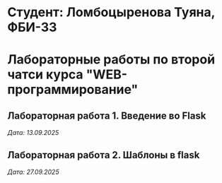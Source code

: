 # Студент: Ломбоцыренова Туяна, ФБИ-33

# Лабораторные работы по второй чатси курса "WEB-программирование"

## Лабораторная работа 1. Введение во Flask

*Дата: 13.09.2025*

## Лабораторная работа 2. Шаблоны в flask

*Дата: 27.09.2025*
